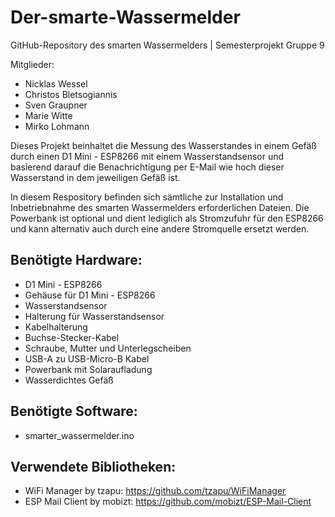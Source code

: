# Der-smarte-Wassermelder

GitHub-Repository des smarten Wassermelders | Semesterprojekt Gruppe 9

Mitglieder:

* Nicklas Wessel
* Christos Bletsogiannis
* Sven Graupner
* Marie Witte
* Mirko Lohmann

Dieses Projekt beinhaltet die Messung des Wasserstandes in einem Gefäß durch einen D1 Mini - ESP8266 mit einem Wasserstandsensor und basierend darauf die Benachrichtigung per E-Mail wie hoch dieser Wasserstand in dem jeweiligen Gefäß ist.

In diesem Respository befinden sich sämtliche zur Installation und Inbetriebnahme des smarten Wassermelders erforderlichen Dateien. 
Die Powerbank ist optional und dient lediglich als Stromzufuhr für den ESP8266 und kann alternativ auch durch 
eine andere Stromquelle ersetzt werden.

## Benötigte Hardware:
* D1 Mini - ESP8266
* Gehäuse für D1 Mini - ESP8266
* Wasserstandsensor
* Halterung für Wasserstandsensor
* Kabelhalterung
* Buchse-Stecker-Kabel
* Schraube, Mutter und Unterlegscheiben
* USB-A zu USB-Micro-B Kabel
* Powerbank mit Solaraufladung
* Wasserdichtes Gefäß

## Benötigte Software:
* smarter_wassermelder.ino

## Verwendete Bibliotheken:
* WiFi Manager by tzapu: https://github.com/tzapu/WiFiManager
* ESP Mail Client by mobizt: https://github.com/mobizt/ESP-Mail-Client
